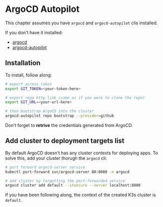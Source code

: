 # ArgoCD Autopilot

This chapter assumes you have `argocd` and `argocd-autopilot` clis installed.

If you don't have it installed:

- [argocd](https://argo-cd.readthedocs.io/en/stable/cli_installation/#download-latest-stable-version)
- [argocd-autopilot](https://argocd-autopilot.readthedocs.io/en/stable/Installation-Guide/#linux-and-wsl-using-curl)

## Installation

To install, follow along:

```bash
# export access token
export GIT_TOKEN=<your-token-here>

# export repo http link (same as if you were to clone the repo)
export GIT_URL=<your-url-here>

# then bootstrap ArgoCD into the cluster
argocd-autopilot repo bootstrap --provider=github
```

Don't forget to **retrive** the credentials generated from ArgoCD.

## Add cluster to deployment targets list

By default ArgoCD doesn't has any cluster contexts for deploying apps.
To solve this, add your cluster thorugh the `argocd` cli:

```bash
# port forward argocd-server service
kubectl port-forward svc/argocd-server 80:8080 -n argocd

# add cluster by targetting the port-forwarded service
argocd cluster add default --insecure --server localhost:8080
```

If you have been following along, the context of the created K3s cluster is `default`.
